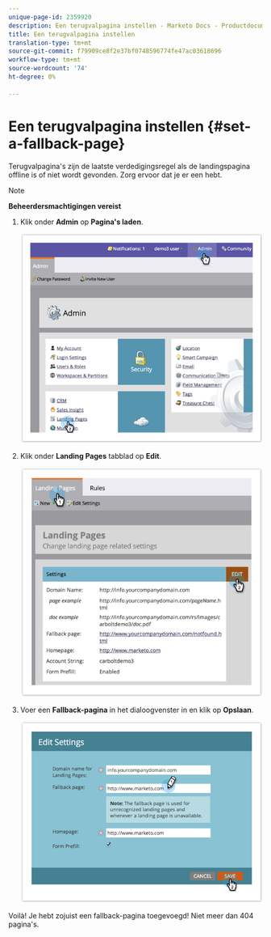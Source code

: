 ```yaml
---
unique-page-id: 2359920
description: Een terugvalpagina instellen - Marketo Docs - Productdocumentatie
title: Een terugvalpagina instellen
translation-type: tm+mt
source-git-commit: f79909ce8f2e37bf0748596774fe47ac03618696
workflow-type: tm+mt
source-wordcount: '74'
ht-degree: 0%

---
```



# Een terugvalpagina instellen {#set-a-fallback-page}

Terugvalpagina&#39;s zijn de laatste verdedigingsregel als de landingspagina offline is of niet wordt gevonden. Zorg ervoor dat je er een hebt.

>[!NOTE]
>
>**Beheerdersmachtigingen vereist**

1. Klik onder **Admin** op **Pagina&#39;s laden**.

   ![](assets/image2014-9-10-12-3a7-3a22.png)

1. Klik onder **Landing Pages** tabblad op **Edit**.

   ![](assets/image2014-9-10-12-3a7-3a5.png)

1. Voer een **Fallback-pagina** in het dialoogvenster in en klik op **Opslaan**.

   ![](assets/image2014-9-10-12-3a6-3a2.png)

Voilà! Je hebt zojuist een fallback-pagina toegevoegd! Niet meer dan 404 pagina&#39;s.
